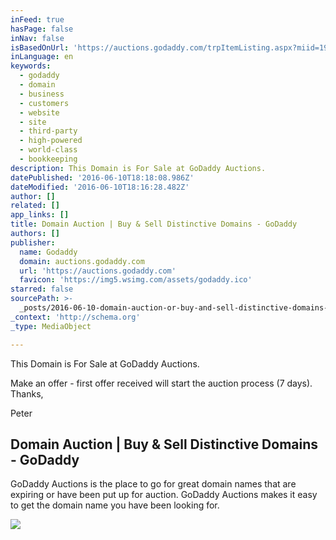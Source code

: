 ```yaml
---
inFeed: true
hasPage: false
inNav: false
isBasedOnUrl: 'https://auctions.godaddy.com/trpItemListing.aspx?miid=197073178'
inLanguage: en
keywords:
  - godaddy
  - domain
  - business
  - customers
  - website
  - site
  - third-party
  - high-powered
  - world-class
  - bookkeeping
description: This Domain is For Sale at GoDaddy Auctions.
datePublished: '2016-06-10T18:18:08.986Z'
dateModified: '2016-06-10T18:16:28.482Z'
author: []
related: []
app_links: []
title: Domain Auction | Buy & Sell Distinctive Domains - GoDaddy
authors: []
publisher:
  name: Godaddy
  domain: auctions.godaddy.com
  url: 'https://auctions.godaddy.com'
  favicon: 'https://img5.wsimg.com/assets/godaddy.ico'
starred: false
sourcePath: >-
  _posts/2016-06-10-domain-auction-or-buy-and-sell-distinctive-domains-godaddy.md
_context: 'http://schema.org'
_type: MediaObject

---
```

This Domain is For Sale at GoDaddy Auctions.

Make an offer - first offer received will start the auction process (7 days). Thanks,

Peter

<article style=""><h1>Domain Auction | Buy &amp; Sell Distinctive Domains - GoDaddy</h1><p>GoDaddy Auctions is the place to go for great domain names that are expiring or have been put up for auction. GoDaddy Auctions makes it easy to get the domain name you have been looking for.</p><img src="https://img1.wsimg.com/pc/img/1/trademark/nonregistered/godaddy-logo.png" /></article>
